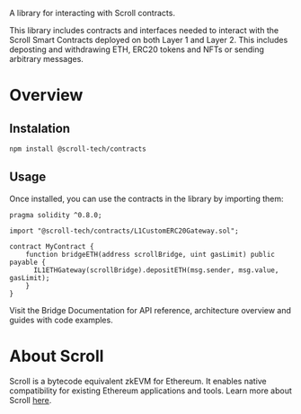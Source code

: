 A library for interacting with Scroll contracts.

This library includes contracts and interfaces needed to interact with the Scroll Smart Contracts deployed on both Layer 1 and Layer 2. This includes deposting and withdrawing ETH, ERC20 tokens and NFTs or sending arbitrary messages. 

# Overview

## Instalation

```bash
npm install @scroll-tech/contracts
```

## Usage

Once installed, you can use the contracts in the library by importing them:

```solidity
pragma solidity ^0.8.0;

import "@scroll-tech/contracts/L1CustomERC20Gateway.sol";

contract MyContract {
    function bridgeETH(address scrollBridge, uint gasLimit) public payable {
      IL1ETHGateway(scrollBridge).depositETH(msg.sender, msg.value, gasLimit);
    }
}
```

Visit the Bridge Documentation for API reference, architecture overview and guides with code examples.

# About Scroll

Scroll is a bytecode equivalent zkEVM for Ethereum. It enables native compatibility for existing Ethereum applications and tools. Learn more about Scroll [here](https://scroll.io/).